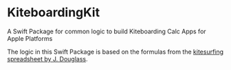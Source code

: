 # KiteboardingKit
A Swift Package for common logic to build Kiteboarding Calc Apps for Apple Platforms

The logic in this Swift Package is based on the formulas from the [kitesurfing spreadsheet by J. Douglass](http://jimbodouglass.blogspot.com/2011/01/interactive-kiteboarding-calculator.html).
